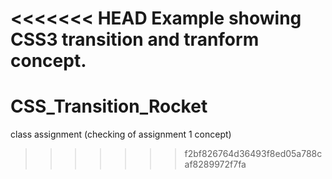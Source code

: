 <<<<<<< HEAD
Example showing  CSS3 transition and tranform concept.
=======
# CSS_Transition_Rocket
class assignment (checking of assignment 1 concept)
>>>>>>> f2bf826764d36493f8ed05a788caf8289972f7fa
